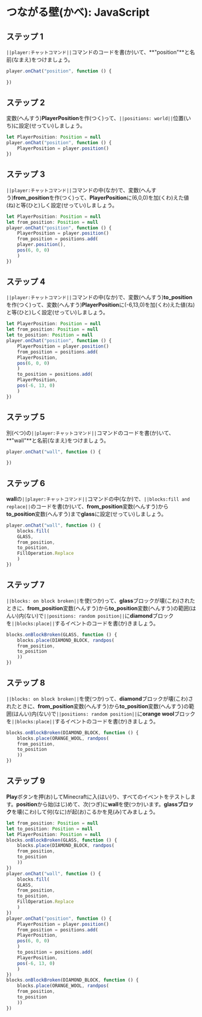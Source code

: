# つながる壁(かべ): JavaScript

## ステップ 1

``||player:チャットコマンド||``コマンドのコードを書(か)いて、**"position"**と名前(なまえ)をつけましょう。

```javascript
player.onChat("position", function () {
    
})
```

## ステップ 2
変数(へんすう)**PlayerPosition**を作(つく)って、``||positions: world||``位置(いち)に設定(せってい)しましょう。

```javascript
let PlayerPosition: Position = null 
player.onChat("position", function () { 
    PlayerPosition = player.position() 
}) 
```

## ステップ 3
``||player:チャットコマンド||``コマンドの中(なか)で、変数(へんすう)**from_position**を作(つく)って、**PlayerPosition**に(6,0,0)を加(くわ)えた値(ね)と等(ひと)しく設定(せってい)しましょう。
	
```javascript
let PlayerPosition: Position = null 
let from_position: Position = null 
player.onChat("position", function () { 
    PlayerPosition = player.position() 
    from_position = positions.add( 
    player.position(), 
    pos(6, 0, 0) 
    ) 
}) 
```

## ステップ 4
``||player:チャットコマンド||``コマンドの中(なか)で、変数(へんすう)**to_position**を作(つく)って、変数(へんすう)**PlayerPosition**に(-6,13,0)を加(くわ)えた値(ね)と等(ひと)しく設定(せってい)しましょう。

```javascript
let PlayerPosition: Position = null
let from_position: Position = null
let to_position: Position = null
player.onChat("position", function () {
    PlayerPosition = player.position()
    from_position = positions.add(
    PlayerPosition,
    pos(6, 0, 0)
    )
    to_position = positions.add(
    PlayerPosition,
    pos(-6, 13, 0)
    )
})
```

## ステップ 5
別(べつ)の``||player:チャットコマンド||``コマンドのコードを書(か)いて、**"wall"**と名前(なまえ)をつけましょう。

```javascript
player.onChat("wall", function () { 
 
}) 
```

## ステップ 6
**wall**の``||player:チャットコマンド||``コマンドの中(なか)で、``||blocks:fill and replace||``のコードを書(か)いて、**from_position**変数(へんすう)から**to_position**変数(へんすう)まで**glass**に設定(せってい)しましょう。

```javascript
player.onChat("wall", function () {
    blocks.fill(
    GLASS,
    from_position,
    to_position,
    FillOperation.Replace
    )
})
```

## ステップ 7
``||blocks: on block broken||``を使(つか)って、**glass**ブロックが壊(こわ)されたときに、**from_position**変数(へんすう)から**to_position**変数(へんすう)の範囲(はんい)内(ない)で``||positions: random position||``に**diamond**ブロックを``||blocks:place||``するイベントのコードを書(か)きましょう。

```javascript
blocks.onBlockBroken(GLASS, function () {
    blocks.place(DIAMOND_BLOCK, randpos(
    from_position,
    to_position
    ))
})
```

## ステップ 8
``||blocks: on block broken||``を使(つか)って、**diamond**ブロックが壊(こわ)されたときに、**from_position**変数(へんすう)から**to_position**変数(へんすう)の範囲(はんい)内(ない)で``||positions: random position||``に**orange wool**ブロックを``||blocks:place||``するイベントのコードを書(か)きましょう。

```javascript
blocks.onBlockBroken(DIAMOND_BLOCK, function () {
    blocks.place(ORANGE_WOOL, randpos(
    from_position,
    to_position
    ))
})
```

## ステップ 9
**Play**ボタンを押(お)してMinecraftに入(はい)り、すべてのイベントをテストします。**position**から始(はじ)めて、次(つぎ)に**wall**を使(つか)います。**glassブロック**を壊(こわ)して何(なに)が起(お)こるかを見(み)てみましょう。

```javascript
let from_position: Position = null 
let to_position: Position = null 
let PlayerPosition: Position = null 
blocks.onBlockBroken(GLASS, function () { 
    blocks.place(DIAMOND_BLOCK, randpos( 
    from_position, 
    to_position 
    )) 
}) 
player.onChat("wall", function () { 
    blocks.fill( 
    GLASS, 
    from_position, 
    to_position, 
    FillOperation.Replace 
    ) 
}) 
player.onChat("position", function () { 
    PlayerPosition = player.position() 
    from_position = positions.add( 
    PlayerPosition, 
    pos(6, 0, 0) 
    ) 
    to_position = positions.add( 
    PlayerPosition, 
    pos(-6, 13, 0) 
    ) 
}) 
blocks.onBlockBroken(DIAMOND_BLOCK, function () { 
    blocks.place(ORANGE_WOOL, randpos( 
    from_position, 
    to_position 
    )) 
}) 
```
